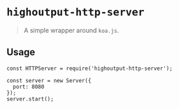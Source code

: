 # `highoutput-http-server`

> A simple wrapper around `koa.js`.

## Usage

```
const HTTPServer = require('highoutput-http-server');

const server = new Server({
  port: 8080
});
server.start();
```

